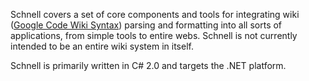 Schnell covers a set of core components and tools for integrating wiki ([Google Code Wiki Syntax](http://code.google.com/p/support/wiki/WikiSyntax)) parsing and formatting into all sorts of applications, from simple tools to entire webs. Schnell is not currently intended to be an entire wiki system in itself.

Schnell is primarily written in C# 2.0 and targets the .NET platform.